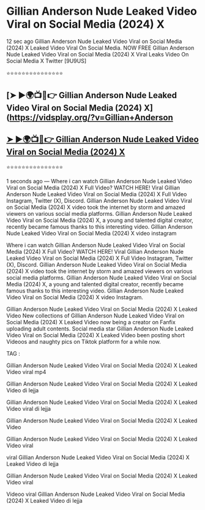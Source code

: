 ﻿# Gillian Anderson Nude Leaked Video Viral on Social Media (2024) X



12 sec ago Gillian Anderson Nude Leaked Video Viral on Social Media (2024) X Leaked Video Viral On Social Media. NOW FREE Gillian Anderson Nude Leaked Video Viral on Social Media (2024) X Viral Leaks Video On Social Media X Twitter [9U9US]

⭐⭐⭐⭐⭐⭐⭐⭐⭐⭐⭐⭐⭐⭐⭐

## [➤ ►🌍📺📱👉 Gillian Anderson Nude Leaked Video Viral on Social Media (2024) X](https://vidsplay.org/?v=Gillian+Anderson

## [➤ ►🌍📺📱👉 Gillian Anderson Nude Leaked Video Viral on Social Media (2024) X](https://vidsplay.org/?v=Gillian+Anderson)


⭐⭐⭐⭐⭐⭐⭐⭐⭐⭐⭐⭐⭐⭐⭐



1 seconds ago — Where i can watch Gillian Anderson Nude Leaked Video Viral on Social Media (2024) X Full Video? WATCH HERE! Viral Gillian Anderson Nude Leaked Video Viral on Social Media (2024) X Full Video Instagram, Twitter (X), Discord. Gillian Anderson Nude Leaked Video Viral on Social Media (2024) X video took the internet by storm and amazed viewers on various social media platforms. Gillian Anderson Nude Leaked Video Viral on Social Media (2024) X, a young and talented digital creator, recently became famous thanks to this interesting video. Gillian Anderson Nude Leaked Video Viral on Social Media (2024) X video instagram

Where i can watch Gillian Anderson Nude Leaked Video Viral on Social Media (2024) X Full Video? WATCH HERE! Viral Gillian Anderson Nude Leaked Video Viral on Social Media (2024) X Full Video Instagram, Twitter (X), Discord. Gillian Anderson Nude Leaked Video Viral on Social Media (2024) X video took the internet by storm and amazed viewers on various social media platforms. Gillian Anderson Nude Leaked Video Viral on Social Media (2024) X, a young and talented digital creator, recently became famous thanks to this interesting video. Gillian Anderson Nude Leaked Video Viral on Social Media (2024) X video Instagram.

Gillian Anderson Nude Leaked Video Viral on Social Media (2024) X Leaked Video New collections of Gillian Anderson Nude Leaked Video Viral on Social Media (2024) X Leaked Video now being a creator on Fanfix uploading adult contents. Social media star Gillian Anderson Nude Leaked Video Viral on Social Media (2024) X Leaked Video been posting short Videoos and naughty pics on Tiktok platform for a while now.

TAG :

 

Gillian Anderson Nude Leaked Video Viral on Social Media (2024) X Leaked Video viral mp4

 

Gillian Anderson Nude Leaked Video Viral on Social Media (2024) X Leaked Video di lejja

 

Gillian Anderson Nude Leaked Video Viral on Social Media (2024) X Leaked Video viral di lejja

 

Gillian Anderson Nude Leaked Video Viral on Social Media (2024) X Leaked Video

 

Gillian Anderson Nude Leaked Video Viral on Social Media (2024) X Leaked Video viral

 

viral Gillian Anderson Nude Leaked Video Viral on Social Media (2024) X Leaked Video di lejja

 

Gillian Anderson Nude Leaked Video Viral on Social Media (2024) X Leaked Video viral

 

Videoo viral Gillian Anderson Nude Leaked Video Viral on Social Media (2024) X Leaked Video di lejja